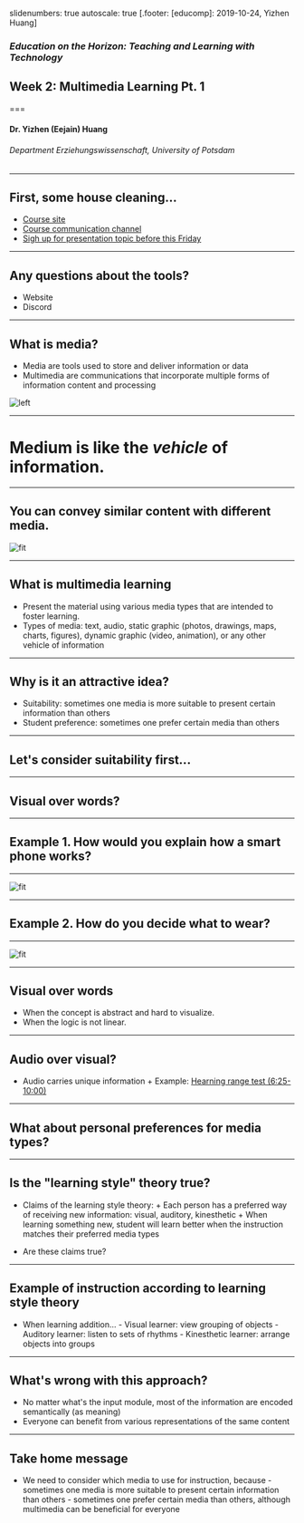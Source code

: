 slidenumbers: true
autoscale: true
[.footer: [educomp]: 2019-10-24, Yizhen Huang]

### *Education on the Horizon: Teaching and Learning with Technology*
## Week 2: Multimedia Learning Pt. 1
===
#### Dr. Yizhen (Eejain) Huang
###### Department Erziehungswissenschaft, University of Potsdam


----
## First, some house cleaning...
- [Course site](https://edutech.netlify.com/)
- [Course communication channel](https://discord.gg/e3VpXtv)
- [Sigh up for presentation topic before this Friday](https://docs.google.com/spreadsheets/d/10bdOmFw7KLevjp87eB_meW_1oUtAbdOr_x0cDjChPA4/edit?usp=sharing)

---
## Any questions about the tools?
- Website
- Discord


---
## What is media?
- Media are tools used to store and deliver information or data
- Multimedia are communications that incorporate multiple forms of information content and processing

![left](Image/media.jpg)

---
# Medium is like the *vehicle* of information. 


---
## You can convey similar content with different media.
![fit](Image/different-transportation.png)

---
## What is multimedia learning
- Present the material using various media types that are intended to foster learning.
- Types of media: text, audio, static graphic (photos, drawings, maps, charts, figures), dynamic graphic (video, animation), or any other vehicle of information

---
## Why is it an attractive idea?

- Suitability: sometimes one media is more suitable to present certain information than others
- Student preference: sometimes one prefer certain media than others

---
## Let's consider suitability first...

---
## Visual over words? 

---
## Example 1. How would you explain how a smart phone works?

---
![fit](Image/cellphone.png)

---
## Example 2. How do you decide what to wear?

---
![fit](Image/decisiontree2.png)

---
## Visual over words
- When the concept is abstract and hard to visualize.
- When the logic is not linear.

---
## Audio over visual?
- Audio carries unique information
      + Example: [Hearning range test (6:25-10:00)](https://www.20k.org/episodes/hearingloss )

---
## What about personal preferences for media types?

---
## Is the "learning style" theory true?
- Claims of the learning style theory:
      + Each person has a preferred way of receiving new information: visual, auditory, kinesthetic
      + When learning something new, student will learn better when the instruction matches their preferred media types
+ Are these claims true?

---
## Example of instruction according to learning style theory
- When learning addition...
      - Visual learner: view grouping of objects
      - Auditory learner: listen to sets of rhythms
      - Kinesthetic learner: arrange objects into groups

---
## What's wrong with this approach?
- No matter what's the input module, most of the information are encoded semantically (as meaning)
- Everyone can benefit from various representations of the same content

---
## Take home message
- We need to consider which media to use for instruction, because 
      - sometimes one media is more suitable to present certain information than others
      - sometimes one prefer certain media than others, although multimedia can be beneficial for everyone


